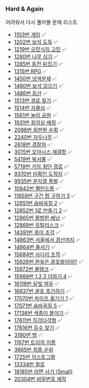 ### Hard & Again

어려워서 다시 풀어볼 문제 리스트

- [1103번 게임](https://www.acmicpc.net/problem/1103) ✅
- [1202번 보석 도둑](https://www.acmicpc.net/problem/1202) ✅
- [1219번 오민식의 고민](https://www.acmicpc.net/problem/1219) ✅
- [1280번 나무 심기](https://www.acmicpc.net/problem/1280) ✅
- [1285번 동전 뒤집기](https://www.acmicpc.net/problem/1285) ✅
- [1315번 RPG](https://www.acmicpc.net/problem/1315) ✅
- [1450번 냅색문제](https://www.acmicpc.net/problem/1450) ✅
- [1480번 보석 모으기](https://www.acmicpc.net/problem/1480) ✅
- [1486번 등산](https://www.acmicpc.net/problem/1486) ✅
- [1513번 경로 찾기](https://www.acmicpc.net/problem/1513) ✅
- [1514번 자물쇠](https://www.acmicpc.net/problem/1514) ✅
- [1561번 놀이 공원](https://www.acmicpc.net/problem/1561) ✅
- [1931번 회의실 배정](https://www.acmicpc.net/problem/1931) ✅
- [2098번 외판원 순회](https://www.acmicpc.net/problem/2098) ✅
- [2240번 자두나무](https://www.acmicpc.net/problem/2240) ✅
- [2618번 경찰차](https://www.acmicpc.net/problem/2618) ✅
- [3015번 오아시스 재결합](https://www.acmicpc.net/problem/3015) ✅
- [5419번 북서풍](https://www.acmicpc.net/problem/5419) ✅
- [5719번 거의 최단 경로](https://www.acmicpc.net/problem/5719) ✅
- [9370번 미확인 도착지](https://www.acmicpc.net/problem/9370) ✅
- [9935번 문자열 폭발](https://www.acmicpc.net/problem/9935) ✅
- [10942번 팰린드롬](https://www.acmicpc.net/problem/10942) ✅
- [11658번 구간 합 구하기 3](https://www.acmicpc.net/problem/11658) ✅
- [12851번 숨바꼭질 2](https://www.acmicpc.net/problem/12851) ✅
- [12852번 1로 만들기 2](https://www.acmicpc.net/problem/12852) ✅
- [12865번 평범한 배낭](https://www.acmicpc.net/problem/12865) ✅
- [12869번 뮤탈리스크](https://www.acmicpc.net/problem/12869) ✅
- [14391번 종이 조각](https://www.acmicpc.net/problem/14391) ✅
- [14863번 서울에서 경산까지](https://www.acmicpc.net/problem/14863) ✅
- [14864번 줄서기](https://www.acmicpc.net/problem/14864) ✅
- [15684번 사다리 조작](https://www.acmicpc.net/problem/15684) ✅
- [15926번 현욱은 괄호왕이야!!](https://www.acmicpc.net/problem/15926) ✅
- [15972번 물탱크](https://www.acmicpc.net/problem/15972) ✅
- [15989번 1,2,3 더하기 4](https://www.acmicpc.net/problem/15989) ✅
- [16118번 달빛 여우](https://www.acmicpc.net/problem/16118) ✅
- [16637번 괄호 추가하기](https://www.acmicpc.net/problem/16637) ✅
- [17070번 파이프 옮기기 1](https://www.acmicpc.net/problem/17070) ✅
- [17071번 숨바꼭질 5](https://www.acmicpc.net/problem/17071) ✅
- [17136번 색종이 붙이기](https://www.acmicpc.net/problem/17136) ✅
- [17611번 직각다각형](https://www.acmicpc.net/problem/17611) ✅
- [17616번 등수 찾기](https://www.acmicpc.net/problem/17616) ✅
- [3190번 뱀](https://www.acmicpc.net/problem/3190) ✅
- [1167번 트리의 지름](https://www.acmicpc.net/problem/1167)
- [3665번 최종 순위](https://www.acmicpc.net/problem/3665)
- [1725번 히스토그램](https://www.acmicpc.net/problem/1725)
- [13334번 철로](https://www.acmicpc.net/problem/13334)
- [18185번 라면 사기 (Small)](https://www.acmicpc.net/problem/18185)
- [20304번 비밀번호 제작](https://www.acmicpc.net/problem/20304)
